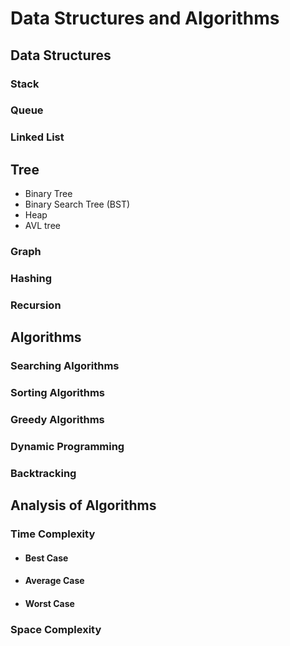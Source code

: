 # Data Structures and Algorithms
## Data Structures
### Stack
### Queue
### Linked List
## Tree
- Binary Tree
- Binary Search Tree (BST)
- Heap
- AVL tree
### Graph
### Hashing
### Recursion

## Algorithms
### Searching Algorithms
### Sorting Algorithms
### Greedy Algorithms
### Dynamic Programming
### Backtracking
## Analysis of Algorithms
### Time Complexity
- #### Best Case
-  #### Average Case
- #### Worst Case
### Space Complexity
